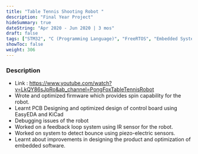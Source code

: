 ```yaml
---
title: "Table Tennis Shooting Robot "
description: "Final Year Project"
hideSummary: true
dateString: "Apr 2020 - Jun 2020 | 3 mos"
draft: false
tags: ["STM32", "C (Programming Language)", "FreeRTOS", "Embedded Systems", "Communication Protocols", "CANOpen", "I2C", "GPIO", "USB", "UART", "ADC", "CI/CD", "Reverse Engineering", "Case Study"]
showToc: false
weight: 306
--- 
```


### Description
* Link : https://www.youtube.com/watch?v=LkQY86sJpRo&ab_channel=PongFoxTableTennisRobot
* Wrote and optimized firmware which provides spin capability for the robot.
* Learnt PCB Designing and optimized design of control board using EasyEDA and KiCad 
* Debugging issues of the robot 
* Worked on a feedback loop system using IR sensor for the robot. 
* Worked on system to detect bounce using piezo-electric sensors.
* Learnt about improvements in designing the product and optimization of embedded software.
